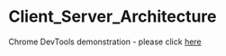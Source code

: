 # Client_Server_Architecture
Chrome DevTools demonstration - please click [here](https://drive.google.com/file/d/1_Bd3IDoOX2ZCfiw0EdT9eCOJIskmAONU/view?usp=sharing)
